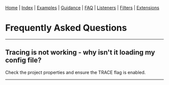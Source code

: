 [Home](../ReadMe.md) | [Index](Index.md) | [Examples](Examples.md) | [Guidance](Guidance.md) | [FAQ](FAQ.md) | [Listeners](Listeners.md) | [Filters](Filters.md) | [Extensions](Extensions.md)

# Frequently Asked Questions

----

## Tracing is not working - why isn't it loading my config file?

Check the project properties and ensure the TRACE flag is enabled.

----

